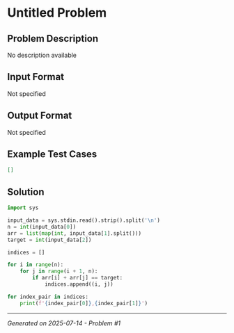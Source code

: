 # Untitled Problem

## Problem Description
No description available

## Input Format
Not specified

## Output Format
Not specified

## Example Test Cases
```json
[]
```

## Solution
```python
import sys

input_data = sys.stdin.read().strip().split('\n')
n = int(input_data[0])
arr = list(map(int, input_data[1].split()))
target = int(input_data[2])

indices = []

for i in range(n):
    for j in range(i + 1, n):
        if arr[i] + arr[j] == target:
            indices.append((i, j))

for index_pair in indices:
    print(f'{index_pair[0]},{index_pair[1]}')
```

---
*Generated on 2025-07-14 - Problem #1*